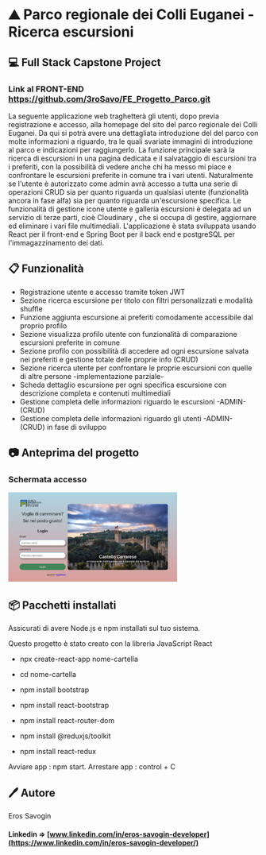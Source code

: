 # ⛰️ Parco regionale dei Colli Euganei - Ricerca escursioni
## 💻 Full Stack Capstone Project

### Link al FRONT-END  https://github.com/3roSavo/FE_Progetto_Parco.git

La seguente applicazione web traghetterà gli utenti, dopo previa registrazione e accesso, alla homepage del sito del parco regionale dei Colli Euganei. Da qui si potrà
avere una dettagliata introduzione del del parco con molte informazioni a riguardo, tra le quali svariate immagini di introduzione al parco e indicazioni per raggiungerlo.
La funzione principale sarà la ricerca di escursioni in una pagina dedicata e il salvataggio di escursioni tra i preferiti, con la possibilità di vedere anche chi ha messo mi piace e confrontare le escursioni preferite in comune tra i vari utenti. Naturalmente se l'utente è autorizzato come admin avrà accesso a tutta una serie di operazioni CRUD sia per quanto riguarda un qualsiasi utente (funzionalità ancora in fase alfa) sia per quanto riguarda un'escursione specifica. Le funzionalità di gestione icone utente e galleria escursioni è delegata ad un servizio di terze parti, cioè Cloudinary , che si occupa di gestire, aggiornare ed eliminare i vari file multimediali.
L'applicazione è stata sviluppata usando React per il front-end e Spring Boot per il back end e postgreSQL per l'immagazzinamento dei dati.

## 📋 Funzionalità
* Registrazione utente e accesso tramite token JWT
* Sezione ricerca escursione per titolo con filtri personalizzati e modalità shuffle
* Funzione aggiunta escursione ai preferiti comodamente accessibile dal proprio profilo
* Sezione visualizza profilo utente con funzionalità di comparazione escursioni preferite in comune
* Sezione profilo con possibilità di accedere ad ogni escursione salvata nei preferiti e gestione totale delle proprie info (CRUD)
* Sezione ricerca utente per confrontare le proprie escursioni con quelle di altre persone -implementazione parziale-
* Scheda dettaglio escursione per ogni specifica escursione con descrizione completa e contenuti multimediali
* Gestione completa delle informazioni riguardo le escursioni -ADMIN- (CRUD)
* Gestione completa delle informazioni riguardo gli utenti -ADMIN- (CRUD) in fase di sviluppo

## 📷 Anteprima del progetto
### Schermata accesso
<img alt="immagine" src="src/main/assets/Screenshot 2024-03-05 alle 14.55.08.png" height="180px" />

## 📦 Pacchetti installati

Assicurati di avere Node.js e npm installati sul tuo sistema.

Questo progetto è stato creato con la libreria JavaScript React

* npx create-react-app nome-cartella

* cd nome-cartella

* npm install bootstrap
* npm install react-bootstrap
* npm install react-router-dom
* npm install @reduxjs/toolkit
* npm install react-redux

Avviare app : npm start.
Arrestare app : control + C

## 🖊️ Autore
Eros Savogin
#### Linkedin => [www.linkedin.com/in/eros-savogin-developer](https://www.linkedin.com/in/eros-savogin-developer/)